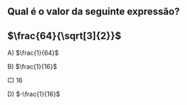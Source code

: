 ## Qual é o valor da seguinte expressão?

## $\frac{64}{\sqrt[3]{2}}$

A) $\frac{1}{64}$

B) $\frac{1}{16}$

C) $16$

D) $-\frac{1}{16}$
